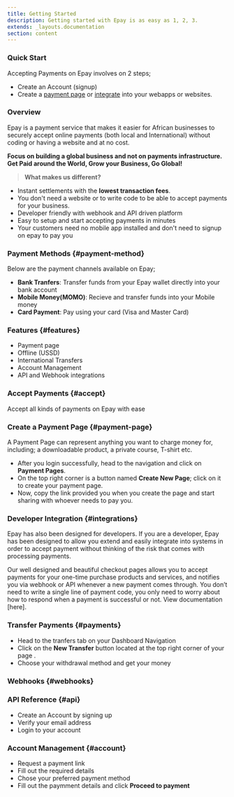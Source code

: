 ```yaml
---
title: Getting Started
description: Getting started with Epay is as easy as 1, 2, 3.
extends: _layouts.documentation
section: content
---
```


### Quick Start
Accepting Payments on Epay involves on 2 steps;
* Create an Account (signup)
* Create a [payment page](#payment-page) or [integrate](#integrations) into your webapps or websites.

### Overview 
Epay is a payment service that makes it easier for African businesses to securely accept online payments (both local and International) without coding or having a website and at no cost.

**Focus on building a global business and not on payments infrastructure. Get Paid around the World, Grow your Business, Go Global!**

>**What makes us different?**
* Instant settlements with the **lowest transaction fees**.
* You don't need a website or to write code to be able to accept payments for your business.
* Developer friendly with webhook and API driven platform
* Easy to setup and start accepting payments in minutes
* Your customers need no mobile app installed and don't need to signup on epay to pay you

### Payment Methods {#payment-method}
Below are the payment channels available on Epay;
* **Bank Tranfers**: Transfer funds from your Epay wallet directly into your bank account
* **Mobile Money(MOMO)**: Recieve and transfer funds into your Mobile money
* **Card Payment**: Pay using your card (Visa and Master Card)

### Features {#features}
* Payment page
* Offline (USSD)
* International Transfers
* Account Management
* API and Webhook integrations


### Accept Payments {#accept}
Accept all kinds of payments on Epay with ease


### Create a Payment Page {#payment-page}
A Payment Page can represent anything you want to charge money for, including; a downloadable product, a private course, T-shirt etc.
* After you login successfully, head to the navigation and click on **Payment Pages**.
* On the top right corner is a button named **Create New Page**; click on it to create your payment page.
* Now, copy the link provided you when you create the page and start sharing with whoever needs to pay you.

### Developer Integration {#integrations}
Epay has also been designed for developers. If you are a developer, Epay has been designed to allow you extend and easily integrate into systems in order to accept payment without thinking of the risk that comes with processing payments.

Our well designed and beautiful checkout pages allows you to accept payments for your one-time purchase products and services, and notifies you via webhook or API whenever a new payment comes through. You don’t need to write a single line of payment code, you only need to worry about how to respond when a payment is successful or not. View documentation [here].

### Transfer Payments {#payments}
* Head to the tranfers tab on your Dashboard Navigation
* Click on the **New Transfer** button located at the top right corner of your page .
* Choose your withdrawal method and get your money

### Webhooks {#webhooks}


### API Reference {#api}
* Create an Account by signing up
* Verify your email address
* Login to your account
    


### Account Management {#account}
* Request a payment link
* Fill out the required details
* Chose your preferred payment method
* Fill out the paymment details and click **Proceed to payment**






